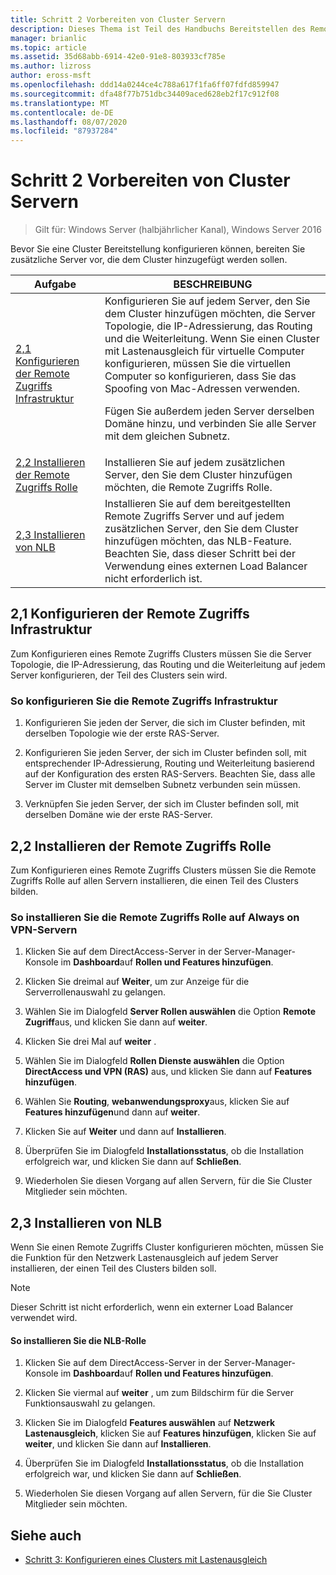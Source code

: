 ```yaml
---
title: Schritt 2 Vorbereiten von Cluster Servern
description: Dieses Thema ist Teil des Handbuchs Bereitstellen des Remote Zugriffs in einem Cluster unter Windows Server 2016.
manager: brianlic
ms.topic: article
ms.assetid: 35d68abb-6914-42e0-91e8-803933cf785e
ms.author: lizross
author: eross-msft
ms.openlocfilehash: ddd14a0244ce4c788a617f1fa6ff07fdfd859947
ms.sourcegitcommit: dfa48f77b751dbc34409aced628eb2f17c912f08
ms.translationtype: MT
ms.contentlocale: de-DE
ms.lasthandoff: 08/07/2020
ms.locfileid: "87937284"
---
```

# <a name="step-2-prepare-cluster-servers"></a>Schritt 2 Vorbereiten von Cluster Servern

>Gilt für: Windows Server (halbjährlicher Kanal), Windows Server 2016

Bevor Sie eine Cluster Bereitstellung konfigurieren können, bereiten Sie zusätzliche Server vor, die dem Cluster hinzugefügt werden sollen.

|Aufgabe|BESCHREIBUNG|
|----|--------|
|[2,1 Konfigurieren der Remote Zugriffs Infrastruktur](#BKMK_config)|Konfigurieren Sie auf jedem Server, den Sie dem Cluster hinzufügen möchten, die Server Topologie, die IP-Adressierung, das Routing und die Weiterleitung. Wenn Sie einen Cluster mit Lastenausgleich für virtuelle Computer konfigurieren, müssen Sie die virtuellen Computer so konfigurieren, dass Sie das Spoofing von Mac-Adressen verwenden.<p>Fügen Sie außerdem jeden Server derselben Domäne hinzu, und verbinden Sie alle Server mit dem gleichen Subnetz.|
|[2,2 Installieren der Remote Zugriffs Rolle](#BKMK_Install)|Installieren Sie auf jedem zusätzlichen Server, den Sie dem Cluster hinzufügen möchten, die Remote Zugriffs Rolle.|
|[2,3 Installieren von NLB](#BKMK_NLB)|Installieren Sie auf dem bereitgestellten Remote Zugriffs Server und auf jedem zusätzlichen Server, den Sie dem Cluster hinzufügen möchten, das NLB-Feature. Beachten Sie, dass dieser Schritt bei der Verwendung eines externen Load Balancer nicht erforderlich ist.|

## <a name="21-configure-the-remote-access-infrastructure"></a><a name="BKMK_config"></a>2,1 Konfigurieren der Remote Zugriffs Infrastruktur
Zum Konfigurieren eines Remote Zugriffs Clusters müssen Sie die Server Topologie, die IP-Adressierung, das Routing und die Weiterleitung auf jedem Server konfigurieren, der Teil des Clusters sein wird.

### <a name="to-configure-the-remote-access-infrastructure"></a>So konfigurieren Sie die Remote Zugriffs Infrastruktur

1.  Konfigurieren Sie jeden der Server, die sich im Cluster befinden, mit derselben Topologie wie der erste RAS-Server.

2.  Konfigurieren Sie jeden Server, der sich im Cluster befinden soll, mit entsprechender IP-Adressierung, Routing und Weiterleitung basierend auf der Konfiguration des ersten RAS-Servers. Beachten Sie, dass alle Server im Cluster mit demselben Subnetz verbunden sein müssen.

3.  Verknüpfen Sie jeden Server, der sich im Cluster befinden soll, mit derselben Domäne wie der erste RAS-Server.

## <a name="22-install-the-remote-access-role"></a><a name="BKMK_Install"></a>2,2 Installieren der Remote Zugriffs Rolle
Zum Konfigurieren eines Remote Zugriffs Clusters müssen Sie die Remote Zugriffs Rolle auf allen Servern installieren, die einen Teil des Clusters bilden.

### <a name="to-install-the-remote-access-role-on-always-on-vpn-servers"></a>So installieren Sie die Remote Zugriffs Rolle auf Always on VPN-Servern

1.  Klicken Sie auf dem DirectAccess-Server in der Server-Manager-Konsole im **Dashboard**auf **Rollen und Features hinzufügen**.

2.  Klicken Sie dreimal auf **Weiter**, um zur Anzeige für die Serverrollenauswahl zu gelangen.

3.  Wählen Sie im Dialogfeld **Server Rollen auswählen** die Option **Remote Zugriff**aus, und klicken Sie dann auf **weiter**.

4.  Klicken Sie drei Mal auf **weiter** .

5.  Wählen Sie im Dialogfeld **Rollen Dienste auswählen** die Option **DirectAccess und VPN (RAS)** aus, und klicken Sie dann auf **Features hinzufügen**.

6.  Wählen Sie **Routing**, **webanwendungsproxy**aus, klicken Sie auf **Features hinzufügen**und dann auf **weiter**.

7. Klicken Sie auf **Weiter** und dann auf **Installieren**.

8.  Überprüfen Sie im Dialogfeld **Installationsstatus**, ob die Installation erfolgreich war, und klicken Sie dann auf **Schließen**.

9.  Wiederholen Sie diesen Vorgang auf allen Servern, für die Sie Cluster Mitglieder sein möchten.

## <a name="23-install-nlb"></a><a name="BKMK_NLB"></a>2,3 Installieren von NLB
Wenn Sie einen Remote Zugriffs Cluster konfigurieren möchten, müssen Sie die Funktion für den Netzwerk Lastenausgleich auf jedem Server installieren, der einen Teil des Clusters bilden soll.

> [!NOTE]
> Dieser Schritt ist nicht erforderlich, wenn ein externer Load Balancer verwendet wird.

#### <a name="to-install-the-nlb-role"></a>So installieren Sie die NLB-Rolle

1.  Klicken Sie auf dem DirectAccess-Server in der Server-Manager-Konsole im **Dashboard**auf **Rollen und Features hinzufügen**.

2.  Klicken Sie viermal auf **weiter** , um zum Bildschirm für die Server Funktionsauswahl zu gelangen.

3.  Klicken Sie im Dialogfeld **Features auswählen** auf **Netzwerk Lastenausgleich**, klicken Sie auf **Features hinzufügen**, klicken Sie auf **weiter**, und klicken Sie dann auf **Installieren**.

4.  Überprüfen Sie im Dialogfeld **Installationsstatus**, ob die Installation erfolgreich war, und klicken Sie dann auf **Schließen**.

5.  Wiederholen Sie diesen Vorgang auf allen Servern, für die Sie Cluster Mitglieder sein möchten.

## <a name="see-also"></a><a name="BKMK_Links"></a>Siehe auch

-   [Schritt 3: Konfigurieren eines Clusters mit Lastenausgleich](Step-3-Configure-a-Load-Balanced-Cluster.md)



